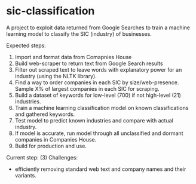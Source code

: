 # sic-classification
A project to exploit data returned from Google Searches to train a machine learning model to classify the SIC (industry) of businesses.

Expected steps:
1) Import and format data from Comapnies House
2) Build web-scraper to return text from Google Search results 
3) Filter out scraped text to leave words with explanatory power for an industry (using the NLTK library).
4) Find a way to order companies in each SIC by size/web-presence. Sample X% of largest companies in each SIC for scraping.
5) Build a dataset of keywords for low-level (700) if not high-level (21) industries.
6) Train a machine learning classification model on known classifications and gathered keywords.
7) Test model to predict known industries and compare with actual industry.
8) If model is accurate, run model through all unclassified and dormant companies in Companies House.
9) Build for production and use.

Current step: (3)
Challenges:
- efficiently removing standard web text and company names and their variants.
